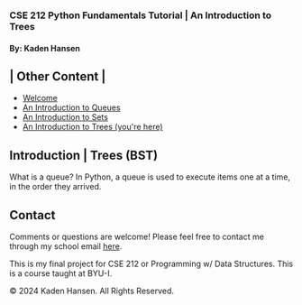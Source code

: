 ### **CSE 212 Python Fundamentals Tutorial | An Introduction to Trees**

#### By: Kaden Hansen

| Other Content | 
-----------
+ [Welcome](0-welcome.md)
+ [An Introduction to Queues](1-queue.md)
+ [An Introduction to Sets](2-set.md)
+ [An Introduction to Trees (you're here)](3-tree.md)

## **Introduction | Trees (BST)**

What is a queue? In Python, a queue is used to execute items one at a time, in the order they arrived. 

## Contact
Comments or questions are welcome! Please feel free to contact me through my school email [here](mailto:han22047@byui.edu).

This is my final project for CSE 212 or Programming w/ Data Structures. This is a course taught at BYU-I.

© 2024 Kaden Hansen. All Rights Reserved.
